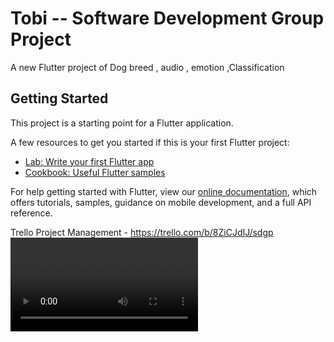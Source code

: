 # Tobi  --  Software Development Group Project 

A new Flutter project  of Dog breed , audio , emotion  ,Classification

## Getting Started

This project is a starting point for a Flutter application.

A few resources to get you started if this is your first Flutter project:

- [Lab: Write your first Flutter app](https://flutter.dev/docs/get-started/codelab)
- [Cookbook: Useful Flutter samples](https://flutter.dev/docs/cookbook)

For help getting started with Flutter, view our
[online documentation](https://flutter.dev/docs), which offers tutorials,
samples, guidance on mobile development, and a full API reference.

Trello Project Management  - https://trello.com/b/8ZiCJdIJ/sdgp
![View to Add & Delete Clubs](https://github.com/Gitbros-sdgp/Tobi_App/blob/93fb20f35f1315afc2c642fe852138f0b7f7de5e/Tobi%20Demo.mp4)

